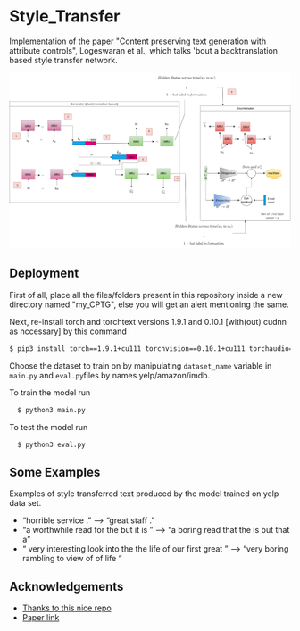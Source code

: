 # Style_Transfer

Implementation of the paper "Content preserving text generation with attribute controls", Logeswaran et al., which talks 'bout a backtranslation based style transfer network.


![Logo](https://github.com/C-Ritam98/Style_Transfer/blob/main/Plots/Model_framework.png)


## Deployment

First of all, place all the files/folders present in this repository inside a new directory named "my_CPTG", else you will get an alert mentioning the same.

Next, re-install torch and torchtext versions 1.9.1 and 0.10.1 [with(out) cudnn as nccessary] by this command
```bash
$ pip3 install torch==1.9.1+cu111 torchvision==0.10.1+cu111 torchaudio==0.9.1 torchtext==0.10.1 -f https://download.pytorch.org/whl/torch_stable.html
```
Choose the dataset to train on by manipulating `dataset_name` variable in `main.py` and `eval.py`files by names yelp/amazon/imdb.

To train the model run

```bash
  $ python3 main.py
```
To test the model run
```bash
  $ python3 eval.py
```


## Some Examples 
Examples of style transferred text produced by the model trained on yelp data set.
- “horrible service .” --> “great staff .”
- “a worthwhile read for the <unk> <unk> but it is ” --> “a boring read that the <unk> is but that a”
- “ very interesting look into the the life of our first great ” --> “very boring rambling to view of of life “


## Acknowledgements

 - [Thanks to this nice repo](https://github.com/hwijeen/CPTG)
 - [Paper link](https://arxiv.org/pdf/1811.01135v1.pdf)
 
